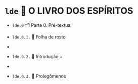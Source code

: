 # `lde` 📔 O LIVRO DOS ESPÍRITOS

- `lde.0` 🗂️ Parte 0. Pré-textual

- `lde.0.1.` 📃 Folha de rosto
- 
- `lde.0.2.` 📑 Introdução +
- 
- `lde.0.3.` 📃 Prolegômenos

